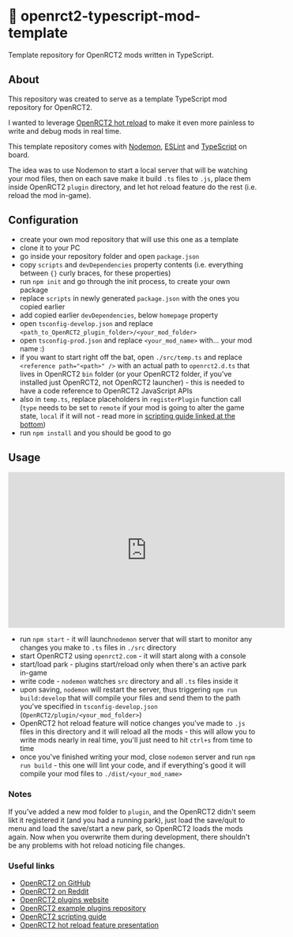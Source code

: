 

# 🔨 openrct2-typescript-mod-template
Template repository for OpenRCT2 mods written in TypeScript.

## About
This repository was created to serve as a template TypeScript mod repository for OpenRCT2.

I wanted to leverage [OpenRCT2 hot reload](https://github.com/OpenRCT2/OpenRCT2/blob/develop/distribution/scripting.md#writing-scripts) to make it even more painless to write and debug mods in real time.

This template repository comes with [Nodemon](https://nodemon.io/), [ESLint](https://eslint.org/) and [TypeScript](https://www.typescriptlang.org/) on board.

The idea was to use Nodemon to start a local server that will be watching your mod files, then on each save make it build `.ts` files to `.js`, place them inside OpenRCT2 `plugin` directory, and let hot reload feature do the rest (i.e. reload the mod in-game).

## Configuration
- create your own mod repository that will use this one as a template
- clone it to your PC
- go inside your repository folder and open `package.json`
- copy `scripts` and `devDependencies` property contents (i.e. everything between `{}` curly braces, for these properties)
- run `npm init` and go through the init process, to create your own package
- replace `scripts` in newly generated `package.json` with the ones you copied earlier
- add copied earlier `devDependencies`, below `homepage` property
- open `tsconfig-develop.json` and replace `<path_to_OpenRCT2_plugin_folder>/<your_mod_folder>`
- open `tsconfig-prod.json` and replace `<your_mod_name>` with... your mod name :)
- if you want to start right off the bat, open `./src/temp.ts` and replace `<reference path="<path>" />` with an actual path to `openrct2.d.ts` that lives in OpenRCT2 `bin` folder (or your OpenRCT2 folder, if you've installed just OpenRCT2, not OpenRCT2 launcher) - this is needed to have a code reference to OpenRCT2 JavaScript APIs
- also in `temp.ts`, replace placeholders in `registerPlugin` function call (`type` needs to be set to `remote` if your mod is going to alter the game state, `local` if it will not - read more in [scripting guide linked at the bottom](https://github.com/wisnia74/openrct2-typescript-mod-template#useful-links))
- run `npm install` and you should be good to go

## Usage

<iframe width="560" height="315"
src="https://www.youtube.com/embed/jXORMxoQmwU" 
frameborder="0" 
allow="accelerometer; autoplay; encrypted-media; gyroscope; picture-in-picture" 
allowfullscreen></iframe>

- run `npm start` - it will launch`nodemon` server that will start to monitor any changes you make to `.ts` files in `./src` directory
- start OpenRCT2 using `openrct2.com` - it will start along with a console
- start/load park - plugins start/reload only when there's an active park in-game
- write code - `nodemon` watches `src` directory and all `.ts` files inside it
- upon saving, `nodemon` will restart the server, thus triggering `npm run build:develop` that will compile your files and send them to the path you've specified in `tsconfig-develop.json` (`OpenRCT2/plugin/<your_mod_folder>`)
- OpenRCT2 hot reload feature will notice changes you've made to `.js` files in this directory and it will reload all the mods - this will allow you to write mods nearly in real time, you'll just need to hit `ctrl+s` from time to time
- once you've finished writing your mod, close `nodemon` server and run `npm run build` - this one will lint your code, and if everything's good it will compile your mod files to `./dist/<your_mod_name>`

### Notes
If you've added a new mod folder to `plugin`, and the OpenRCT2 didn't seem likt it registered it (and you had a running park), just load the save/quit to menu and load the save/start a new park, so OpenRCT2 loads the mods again. Now when you overwrite them during development, there shouldn't be any problems with hot reload noticing file changes.

### Useful links
- [OpenRCT2 on GitHub](https://github.com/OpenRCT2)
- [OpenRCT2 on Reddit](https://www.reddit.com/r/openrct2)
- [OpenRCT2 plugins website](https://openrct2plugins.org/)
- [OpenRCT2 example plugins repository](https://github.com/OpenRCT2/plugin-samples)
- [OpenRCT2 scripting guide](https://github.com/OpenRCT2/OpenRCT2/blob/develop/distribution/scripting.md)
- [OpenRCT2 hot reload feature presentation](https://www.youtube.com/watch?v=jmjWzEhmDjk)
